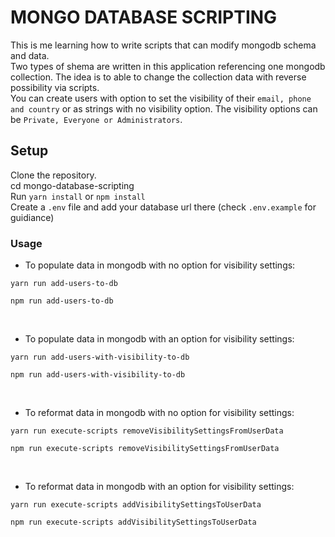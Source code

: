 # MONGO DATABASE SCRIPTING

This is me learning how to write scripts that can modify mongodb schema and data.  
Two types of shema are written in this application referencing one mongodb collection.   The idea is to able to change the collection data with reverse possibility via scripts.   
You can create users with option to set the visibility of their `email, phone and country` or as strings with no visibility option. The visibility options can be `Private, Everyone or Administrators`.

## Setup

Clone the repository.    
cd mongo-database-scripting       
Run `yarn install` or `npm install`    
Create a `.env` file and add your database url there (check `.env.example` for guidiance) 

### Usage

- To populate data in mongodb with no option for visibility settings:
```
yarn run add-users-to-db
```  
```
npm run add-users-to-db 
```
&nbsp;
&nbsp;
- To populate data in mongodb with an option for visibility settings:
```
yarn run add-users-with-visibility-to-db  
```  
```
npm run add-users-with-visibility-to-db  
```
&nbsp;
&nbsp;
- To reformat data in mongodb with no option for visibility settings:
```
yarn run execute-scripts removeVisibilitySettingsFromUserData
```    
```
npm run execute-scripts removeVisibilitySettingsFromUserData 
```
&nbsp;
&nbsp;
- To reformat data in mongodb with an option for visibility settings:
```
yarn run execute-scripts addVisibilitySettingsToUserData   
```    
```
npm run execute-scripts addVisibilitySettingsToUserData    
```
